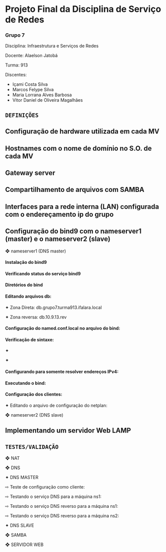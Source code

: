 # Projeto Final da Disciplina de Serviço de Redes
### Grupo 7

Disciplina: Infraestrutura e Serviços de Redes

Docente: Alaelson Jatobá

Turma: 913

Discentes:

* Içami Costa Silva
* Marcos Felype Silva
* Maria Lorrana Alves Barbosa
* Vitor Daniel de Oliveira Magalhães

## ``DEFINIÇÕES``

## Configuração de hardware utilizada em cada MV

## Hostnames com o nome de domínio no S.O. de cada MV

## Gateway server

## Compartilhamento de arquivos com SAMBA

## Interfaces para a rede interna (LAN) configurada com o endereçamento ip do grupo

## Configuração do bind9 com o nameserver1 (master) e o nameserver2 (slave)

❖ nameserver1 (DNS master)

#### Instalação do bind9

#### Verificando status do serviço bind9

#### Diretórios do bind

#### Editando arquivos db:

✦ Zona Direta: db.grupo7.turma913.ifalara.local

✦ Zona reversa: db.10.9.13.rev

#### Configuração do named.conf.local no arquivo do bind:

#### Verificação de sintaxe:

✦ 

✦ 

#### Configurando para somente resolver endereços IPv4:

#### Executando o bind:

#### Configuração dos clientes:

✦ Editando o arquivo de configuração do netplan:

❖ nameserver2 (DNS slave)

## Implementando um servidor Web LAMP

## ``TESTES/VALIDAÇÃO``

❖ NAT

❖ DNS

✦ DNS MASTER

  ⇨ Teste de configuração como cliente:

  ⇨ Testando o serviço DNS para a máquina ns1:

  ⇨ Testando o serviço DNS reverso para a máquina ns1:

  ⇨ Testando o serviço DNS reverso para a máquina ns2:

✦ DNS SLAVE

❖ SAMBA

❖ SERVIDOR WEB
